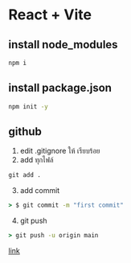 # React + Vite
## install node_modules
```cmd
npm i
```
## install package.json
```cmd
npm init -y
```
## github
1. edit .gitignore ให้ เรียบร้อย
2. add ทุกไฟล์
```cmd
git add .
```  
3. add commit
```cmd
> $ git commit -m "first commit"
```
4. git push
```cmd
> git push -u origin main
```

<a href="https://medium.com/t-t-software-solution/untrack-files-%E0%B8%97%E0%B8%B5%E0%B9%88%E0%B8%AD%E0%B8%A2%E0%B8%B9%E0%B9%88%E0%B8%9A%E0%B8%99-git-repository-%E0%B9%84%E0%B8%9B%E0%B9%81%E0%B8%A5%E0%B9%89%E0%B8%A7%E0%B8%AB%E0%B8%A5%E0%B8%B1%E0%B8%87%E0%B8%88%E0%B8%B2%E0%B8%81%E0%B8%97%E0%B8%B5%E0%B9%88%E0%B9%81%E0%B8%81%E0%B9%89%E0%B9%84%E0%B8%82-gitignore-33cdb907cf1" >link</a>
